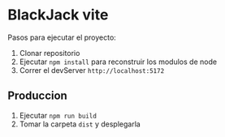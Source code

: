 # BlackJack vite

Pasos para ejecutar el proyecto:

1. Clonar repositorio
2. Ejecutar ```npm install``` para reconstruir los modulos de node
3. Correr el devServer ```http://localhost:5172```

## Produccion 

1. Ejecutar ```npm run build```
2. Tomar la carpeta ```dist``` y desplegarla